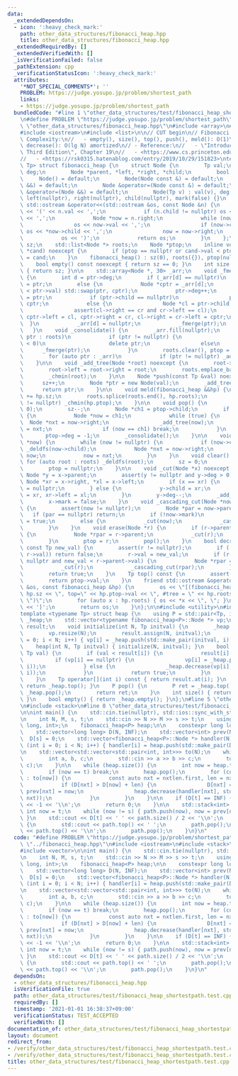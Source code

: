 ```yaml
---
data:
  _extendedDependsOn:
  - icon: ':heavy_check_mark:'
    path: other_data_structures/fibonacci_heap.hpp
    title: other_data_structures/fibonacci_heap.hpp
  _extendedRequiredBy: []
  _extendedVerifiedWith: []
  _isVerificationFailed: false
  _pathExtension: cpp
  _verificationStatusIcon: ':heavy_check_mark:'
  attributes:
    '*NOT_SPECIAL_COMMENTS*': ''
    PROBLEM: https://judge.yosupo.jp/problem/shortest_path
    links:
    - https://judge.yosupo.jp/problem/shortest_path
  bundledCode: "#line 1 \"other_data_structures/test/fibonacci_heap_shortestpath.test.cpp\"\
    \n#define PROBLEM \"https://judge.yosupo.jp/problem/shortest_path\"\n\n#line 2\
    \ \"other_data_structures/fibonacci_heap.hpp\"\n#include <array>\n#include <cassert>\n\
    #include <iostream>\n#include <list>\n\n// CUT begin\n// Fibonacci heap\n// -\
    \ Complexity:\n//   - empty(), size(), top(), push(), meld(): O(1)\n//   - pop(),\
    \ decrease(): O(lg N) amortized\n// - Reference:\n//   - \"Introduction to Algorithms,\
    \ Third Edition\", Chapter 19\n//   - <https://www.cs.princeton.edu/~wayne/teaching/fibonacci-heap.pdf>\n\
    //   - <https://rsk0315.hatenablog.com/entry/2019/10/29/151823>\ntemplate <typename\
    \ Tp> struct fibonacci_heap {\n    struct Node {\n        Tp val;\n        int\
    \ deg;\n        Node *parent, *left, *right, *child;\n        bool mark;\n   \
    \     Node() = default;\n        Node(Node const &) = default;\n        Node(Node\
    \ &&) = default;\n        Node &operator=(Node const &) = default;\n        Node\
    \ &operator=(Node &&) = default;\n        Node(Tp v) : val(v), deg(0), parent(nullptr),\
    \ left(nullptr), right(nullptr), child(nullptr), mark(false) {}\n        friend\
    \ std::ostream &operator<<(std::ostream &os, const Node &n) {\n            os\
    \ << '(' << n.val << ',';\n            if (n.child != nullptr) os << *(n.child)\
    \ << ',';\n            Node *now = n.right;\n            while (now != &n) {\n\
    \                os << now->val << ',';\n                if (now->child != nullptr)\
    \ os << *now->child << ',';\n                now = now->right;\n            }\n\
    \            os << ')';\n            return os;\n        }\n    };\n\n    int\
    \ sz;\n    std::list<Node *> roots;\n    Node *ptop;\n    inline void _chmin(Node\
    \ *cand) noexcept {\n        if (ptop == nullptr or cand->val < ptop->val) ptop\
    \ = cand;\n    }\n    fibonacci_heap() : sz(0), roots({}), ptop(nullptr) {}\n\n\
    \    bool empty() const noexcept { return sz == 0; }\n    int size() const noexcept\
    \ { return sz; }\n\n    std::array<Node *, 30> _arr;\n    void _fmerge(Node *ptr)\
    \ {\n        int d = ptr->deg;\n        if (_arr[d] == nullptr)\n            _arr[d]\
    \ = ptr;\n        else {\n            Node *cptr = _arr[d];\n            if (cptr->val\
    \ < ptr->val) std::swap(ptr, cptr);\n            ptr->deg++;\n            cptr->parent\
    \ = ptr;\n            if (ptr->child == nullptr)\n                ptr->child =\
    \ cptr;\n            else {\n                Node *cl = ptr->child, *cr = ptr->child->right;\n\
    \                assert(cl->right == cr and cr->left == cl);\n               \
    \ cptr->left = cl, cptr->right = cr, cl->right = cr->left = cptr;\n          \
    \  }\n            _arr[d] = nullptr;\n            _fmerge(ptr);\n        }\n \
    \   }\n    void _consolidate() {\n        _arr.fill(nullptr);\n        for (auto\
    \ ptr : roots)\n            if (ptr != nullptr) {\n                if (ptr->deg\
    \ < 0)\n                    delete ptr;\n                else\n              \
    \      _fmerge(ptr);\n            }\n        roots.clear(), ptop = nullptr;\n\
    \        for (auto ptr : _arr)\n            if (ptr != nullptr) _add_tree(ptr);\n\
    \    }\n\n    void _add_tree(Node *root) noexcept {\n        root->parent = nullptr;\n\
    \        root->left = root->right = root;\n        roots.emplace_back(root);\n\
    \        _chmin(root);\n    }\n\n    Node *push(const Tp &val) noexcept {\n  \
    \      sz++;\n        Node *ptr = new Node(val);\n        _add_tree(ptr);\n  \
    \      return ptr;\n    }\n\n    void meld(fibonacci_heap &&hp) {\n        sz\
    \ += hp.sz;\n        roots.splice(roots.end(), hp.roots);\n        if (hp.ptop\
    \ != nullptr) _chmin(hp.ptop);\n    }\n\n    void pop() {\n        assert(sz >\
    \ 0);\n        sz--;\n        Node *ch1 = ptop->child;\n        if (ch1 != nullptr)\
    \ {\n            Node *now = ch1;\n            while (true) {\n              \
    \  Node *nxt = now->right;\n                _add_tree(now);\n                now\
    \ = nxt;\n                if (now == ch1) break;\n            }\n        }\n \
    \       ptop->deg = -1;\n        _consolidate();\n    }\n\n    void _deldfs(Node\
    \ *now) {\n        while (now != nullptr) {\n            if (now->child != nullptr)\
    \ _deldfs(now->child);\n            Node *nxt = now->right;\n            delete\
    \ now;\n            now = nxt;\n        }\n    }\n    void clear() {\n       \
    \ for (auto root : roots) _deldfs(root);\n        sz = 0;\n        roots.clear();\n\
    \        ptop = nullptr;\n    }\n\n    void _cut(Node *x) noexcept {\n       \
    \ Node *y = x->parent;\n        assert(y != nullptr and y->deg > 0);\n       \
    \ Node *xr = x->right, *xl = x->left;\n        if (x == xr) {\n            y->child\
    \ = nullptr;\n        } else {\n            y->child = xr;\n            xl->right\
    \ = xr, xr->left = xl;\n        }\n        y->deg--;\n        _add_tree(x);\n\
    \        x->mark = false;\n    }\n    void _cascading_cut(Node *now) noexcept\
    \ {\n        assert(now != nullptr);\n        Node *par = now->parent;\n     \
    \   if (par == nullptr) return;\n        if (!now->mark)\n            now->mark\
    \ = true;\n        else {\n            _cut(now);\n            _cascading_cut(par);\n\
    \        }\n    }\n    void erase(Node *r) {\n        if (r->parent != nullptr)\
    \ {\n            Node *rpar = r->parent;\n            _cut(r);\n            _cascading_cut(rpar);\n\
    \        }\n        ptop = r;\n        pop();\n    }\n    bool decrease(Node *r,\
    \ const Tp new_val) {\n        assert(r != nullptr);\n        if (!(new_val <\
    \ r->val)) return false;\n        r->val = new_val;\n        if (r->parent !=\
    \ nullptr and new_val < r->parent->val) {\n            Node *rpar = r->parent;\n\
    \            _cut(r);\n            _cascading_cut(rpar);\n        }\n        _chmin(r);\n\
    \        return true;\n    }\n    Tp top() const {\n        assert(ptop != nullptr);\n\
    \        return ptop->val;\n    }\n    friend std::ostream &operator<<(std::ostream\
    \ &os, const fibonacci_heap &hp) {\n        os << \"[(fibonacci_heap: sz=\" <<\
    \ hp.sz << \", top=\" << hp.ptop->val << \", #tree = \" << hp.roots.size() <<\
    \ \")\";\n        for (auto x : hp.roots) { os << *x << \", \"; }\n        os\
    \ << ']';\n        return os;\n    }\n};\n\n#include <utility>\n#include <vector>\n\
    template <typename Tp> struct heap {\n    using P = std::pair<Tp, int>;\n    fibonacci_heap<P>\
    \ _heap;\n    std::vector<typename fibonacci_heap<P>::Node *> vp;\n    std::vector<Tp>\
    \ result;\n    void initialize(int N, Tp initval) {\n        _heap.clear();\n\
    \        vp.resize(N);\n        result.assign(N, initval);\n        for (int i\
    \ = 0; i < N; i++) { vp[i] = _heap.push(std::make_pair(initval, i)); }\n    }\n\
    \    heap(int N, Tp initval) { initialize(N, initval); }\n    bool chmin(int i,\
    \ Tp val) {\n        if (val < result[i]) {\n            result[i] = val;\n  \
    \          if (vp[i] == nullptr) {\n                vp[i] = _heap.push(std::make_pair(result[i],\
    \ i));\n            } else {\n                _heap.decrease(vp[i], std::make_pair(result[i],\
    \ i));\n            }\n            return true;\n        }\n        return false;\n\
    \    }\n    Tp operator[](int i) const { return result.at(i); }\n    P top() {\
    \ return _heap.top(); }\n    P pop() {\n        P ret = _heap.top();\n       \
    \ _heap.pop();\n        return ret;\n    }\n    int size() { return _heap.size();\
    \ }\n    bool empty() { return _heap.empty(); }\n};\n#line 5 \"other_data_structures/test/fibonacci_heap_shortestpath.test.cpp\"\
    \n#include <stack>\n#line 8 \"other_data_structures/test/fibonacci_heap_shortestpath.test.cpp\"\
    \n\nint main() {\n    std::cin.tie(nullptr), std::ios::sync_with_stdio(false);\n\
    \n    int N, M, s, t;\n    std::cin >> N >> M >> s >> t;\n    using P = std::pair<long\
    \ long, int>;\n    fibonacci_heap<P> heap;\n\n    constexpr long long INF = 1e18;\n\
    \    std::vector<long long> D(N, INF);\n    std::vector<int> prev(N, -1);\n  \
    \  D[s] = 0;\n    std::vector<fibonacci_heap<P>::Node *> handler(N);\n    for\
    \ (int i = 0; i < N; i++) { handler[i] = heap.push(std::make_pair(D[i], i)); }\n\
    \n    std::vector<std::vector<std::pair<int, int>>> to(N);\n    while (M--) {\n\
    \        int a, b, c;\n        std::cin >> a >> b >> c;\n        to[a].emplace_back(b,\
    \ c);\n    }\n\n    while (heap.size()) {\n        int now = heap.top().second;\n\
    \        if (now == t) break;\n        heap.pop();\n        for (const auto &nxtlen\
    \ : to[now]) {\n            const auto nxt = nxtlen.first, len = nxtlen.second;\n\
    \            if (D[nxt] > D[now] + len) {\n                D[nxt] = D[now] + len,\
    \ prev[nxt] = now;\n                heap.decrease(handler[nxt], std::make_pair(D[nxt],\
    \ nxt));\n            }\n        }\n    }\n\n    if (D[t] == INF) {\n        std::cout\
    \ << -1 << '\\n';\n        return 0;\n    }\n\n    std::stack<int> path;\n   \
    \ int now = t;\n    while (now != s) { path.push(now), now = prev[now], path.push(now);\
    \ }\n    std::cout << D[t] << ' ' << path.size() / 2 << '\\n';\n    while (path.size())\
    \ {\n        std::cout << path.top() << ' ';\n        path.pop();\n        std::cout\
    \ << path.top() << '\\n';\n        path.pop();\n    }\n}\n"
  code: "#define PROBLEM \"https://judge.yosupo.jp/problem/shortest_path\"\n\n#include\
    \ \"../fibonacci_heap.hpp\"\n#include <iostream>\n#include <stack>\n#include <utility>\n\
    #include <vector>\n\nint main() {\n    std::cin.tie(nullptr), std::ios::sync_with_stdio(false);\n\
    \n    int N, M, s, t;\n    std::cin >> N >> M >> s >> t;\n    using P = std::pair<long\
    \ long, int>;\n    fibonacci_heap<P> heap;\n\n    constexpr long long INF = 1e18;\n\
    \    std::vector<long long> D(N, INF);\n    std::vector<int> prev(N, -1);\n  \
    \  D[s] = 0;\n    std::vector<fibonacci_heap<P>::Node *> handler(N);\n    for\
    \ (int i = 0; i < N; i++) { handler[i] = heap.push(std::make_pair(D[i], i)); }\n\
    \n    std::vector<std::vector<std::pair<int, int>>> to(N);\n    while (M--) {\n\
    \        int a, b, c;\n        std::cin >> a >> b >> c;\n        to[a].emplace_back(b,\
    \ c);\n    }\n\n    while (heap.size()) {\n        int now = heap.top().second;\n\
    \        if (now == t) break;\n        heap.pop();\n        for (const auto &nxtlen\
    \ : to[now]) {\n            const auto nxt = nxtlen.first, len = nxtlen.second;\n\
    \            if (D[nxt] > D[now] + len) {\n                D[nxt] = D[now] + len,\
    \ prev[nxt] = now;\n                heap.decrease(handler[nxt], std::make_pair(D[nxt],\
    \ nxt));\n            }\n        }\n    }\n\n    if (D[t] == INF) {\n        std::cout\
    \ << -1 << '\\n';\n        return 0;\n    }\n\n    std::stack<int> path;\n   \
    \ int now = t;\n    while (now != s) { path.push(now), now = prev[now], path.push(now);\
    \ }\n    std::cout << D[t] << ' ' << path.size() / 2 << '\\n';\n    while (path.size())\
    \ {\n        std::cout << path.top() << ' ';\n        path.pop();\n        std::cout\
    \ << path.top() << '\\n';\n        path.pop();\n    }\n}\n"
  dependsOn:
  - other_data_structures/fibonacci_heap.hpp
  isVerificationFile: true
  path: other_data_structures/test/fibonacci_heap_shortestpath.test.cpp
  requiredBy: []
  timestamp: '2021-01-01 16:38:37+09:00'
  verificationStatus: TEST_ACCEPTED
  verifiedWith: []
documentation_of: other_data_structures/test/fibonacci_heap_shortestpath.test.cpp
layout: document
redirect_from:
- /verify/other_data_structures/test/fibonacci_heap_shortestpath.test.cpp
- /verify/other_data_structures/test/fibonacci_heap_shortestpath.test.cpp.html
title: other_data_structures/test/fibonacci_heap_shortestpath.test.cpp
---
```

